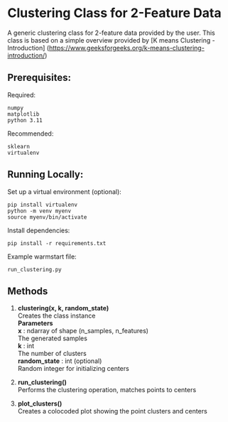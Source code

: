 # Clustering Class for 2-Feature Data

A generic clustering class for 2-feature data provided by the user. This class is based on a simple overview provided by [K means Clustering - Introduction] (https://www.geeksforgeeks.org/k-means-clustering-introduction/)

## Prerequisites:

Required:

    numpy
    matplotlib
    python 3.11

Recommended:

    sklearn
    virtualenv

## Running Locally:

Set up a virtual environment (optional):  

    pip install virtualenv
    python -m venv myenv
    source myenv/bin/activate

Install dependencies:

    pip install -r requirements.txt

Example warmstart file:

    run_clustering.py

## Methods
1. **clustering(x, k, random_state)**  
        Creates the class instance  
    **Parameters**  
        **x** : ndarray of shape (n_samples, n_features)  
            The generated samples  
        **k** : int  
            The number of clusters  
        **random_state** : int (optional)  
            Random integer for initializing centers  

2. **run_clustering()**  
        Performs the clustering operation, matches points to centers  
3. **plot_clusters()**  
        Creates a colocoded plot showing the point clusters and centers
